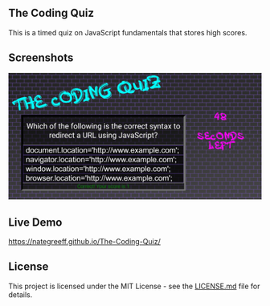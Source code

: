 ## The Coding Quiz
This is a timed quiz on JavaScript fundamentals that stores high scores.


## Screenshots

![Screenshot of The Coding Quiz Page](image.png)

## Live Demo

https://nategreeff.github.io/The-Coding-Quiz/

## License
This project is licensed under the MIT License - see the [LICENSE.md](LICENSE.md) file for details.
